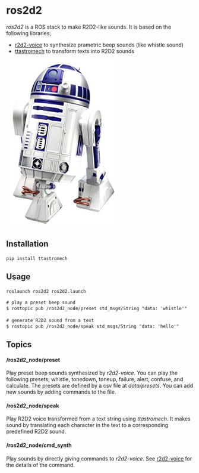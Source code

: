 # ros2d2
*ros2d2* is a ROS stack to make R2D2-like sounds. It is based on the following libraries;
- <a href="http://kevinboone.net/README_r2d2-voice.html">r2d2-voice</a> to synthesize prametric beep sounds (like whistle sound)
- <a href="https://pypi.python.org/pypi/ttastromech">ttastromech</a> to transform texts into R2D2 sounds

![R2D2](data/figs/r2d2.jpg "R2D2")
## Installation

```
pip install ttastromech
```

## Usage
```
roslaunch ros2d2 ros2d2.launch
```

```
# play a preset beep sound
$ rostopic pub /ros2d2_node/preset std_msgs/String "data: 'whistle'"

# generate R2D2 sound from a text
$ rostopic pub /ros2d2_node/speak std_msgs/String "data: 'hello'"
```


## Topics
#### /ros2d2_node/preset
Play preset beep sounds synthesized by *r2d2-voice*. You can play the following presets; whistle, tonedown, toneup, failure, alert, confuse, and calculate. The presets are defined by a csv file at *data/presets*. You can add new sounds by adding commands to the file.

#### /ros2d2_node/speak
Play R2D2 voice transformed from a text string using *ttastromech*. It makes sound by translating each character in the text to a corresponding predefined R2D2 sound. 

#### /ros2d2_node/cmd_synth
Play sounds by directly giving commands to *r2d2-voice*. See <a href="http://kevinboone.net/README_r2d2-voice.html">r2d2-voice</a> for the details of the command.
